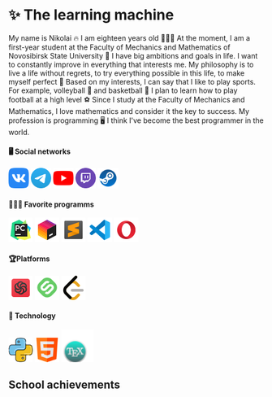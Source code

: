 # ✨ The learning machine
My name is Nikolai 🔥 I am eighteen years old 🧑🏻‍💻 At the moment, I am a first-year student at the Faculty of Mechanics and Mathematics of Novosibirsk State University 🪪 I have big ambitions and goals in life. I want to constantly improve in everything that interests me. My philosophy is to live a life without regrets, to try everything possible in this life, to make myself perfect 💼
Based on my interests, I can say that I like to play sports. For example, volleyball 🏐 and basketball 🏀 I plan to learn how to play football at a high level ⚽ Since I study at the Faculty of Mechanics and Mathematics, I love mathematics and consider it the key to success. My profession is programming 🖥️ I think I've become the best programmer in the world.


#### 🖥️ Social networks

<a href="https://vk.com/n1k17"><img src="Image png Icon/Social/Icon VK" alt="Error" height="40"/></a>
<a href="https://t.me/prof_n1k17"><img src="Image png Icon/Social/Icon Telegram" alt="Error" height="40"/></a>
<a href="https://www.youtube.com/@n1k17-lite"><img src="Image png Icon/Social/Icon YouTube" alt="Error" height="40"/></a>
<a href="https://www.twitch.tv/may_flower_17"><img src="Image png Icon/Social/Icon Twitch" alt="Error" height="40"/></a>
<a href="https://steamcommunity.com/profiles/76561199596928911/"><img src="Image png Icon/Social/Icon Steam" height="40"></a>

#### 👩🏻‍💻 Favorite programms

<img src="Image png Icon/Programms/Icon PyCharm" height="48"/></a>
<img src="Image png Icon/Programms/Icon Toolbox" height="48"/></a>
<img src="Image png Icon/Programms/Icon Sublime Text" height="48"/></a>
<img src="Image png Icon/Programms/Icon VS code" height="48"/></a>
<img src="Image png Icon/Programms/Icon Opera" heigth="48"/></a>


#### 🏆Platforms
<img src="Image png Icon/Platforms/Icon Codewars" heigth="48"/></a>
<img src="Image png Icon/Platforms/Icon Stepik" height="48"/></a>
<img src="Image png Icon/Platforms/Icon LeetCode" height="48"/></a>

#### 🤖 Technology
<img src="Icon Python" height="48"/></a>
<img src="Image png Icon/Technology/Icon HTML" height="48"/></a>
<img src="Image png Icon/Technology/Icon LaTeX" height="64"/></a>

## School achievements





















